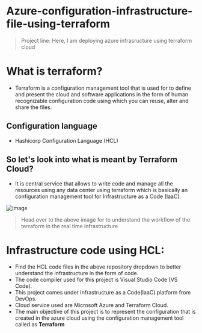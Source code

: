 # Azure-configuration-infrastructure-file-using-terraform
> Project line: Here, I am deploying azure infrasructure using terraform cloud

# What is terraform?
-  Terraform is a configuration management tool that is used for to define and present the cloud and software applications in the form of human recognizable configuration code using which you can reuse, alter and share the files.

## Configuration language
- Hashicorp Configuration Language (HCL)

## So let's look into what is meant by Terraform Cloud?
- It is central service that allows to write code and manage all the resources using any data center using terraform which is basically an configuration management tool for Infrastructure as a Code (IaaC).

![image](https://github.com/Kamalesh3112/Azure-configuration-infrastructure-file-using-terraform/assets/72293918/8920d490-d12d-4526-a566-335fdceaa21d)
> Head over to the above image for to understand the workflow of the terraform in the real time infrastructure

# Infrastructure code using HCL:
- Find the HCL code files in the above repository dropdown to better understand the infrastructure in the form of code.
- The code compiler used for this project is Visual Studio Code (VS Code).
- This project comes under Infrastructure as a Code(IaaC) platform from DevOps.
- Cloud service used are Microsoft Azure and Terraform Cloud.
- The main objective of this project is to represent the configuration that is created in the azure cloud using the configuration management tool called as **Terraform**
